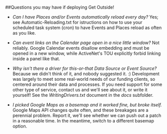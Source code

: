 ##Questions you may have if deploying Get Outside!

* _Can I have Places and/or Events automatically reload every day?_ Yes; see Automatic-Reloading.txt for istructions on how to use your scheduled task system (cron) to have Events and Places reload as often as you like.

* _Can event links on the Calendar page open in a nice little window?_ Not reliably. Google Calendar events disallow embedding and must be opened in a new window, while ActiveNet's TOU explicitly forbid linking inside a panel like that.

* _Why isn't there a driver for this-or-that Data Source or Event Source?_ Because we didn't think of it, and nobody suggested it. :) Development was largely to meet some real-world needs of our funding clients, so centered around their data and processes. If you need support for some other type of service, contact us and we'll see about it, or write it yourself! See the _WritingDrivers.txt_ document in the _docs_ subfolder.

* _I picked Google Maps as a basemap and it worked fine, but broke itself._ Google Maps API changes quite often, and these breakages are a perennial problem. Report it, we'll see whether we can push out a patch in a reasonable time. In the meantime, switch to a different basemap option.

